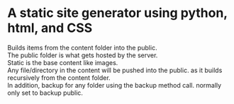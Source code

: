 <h1>A static site generator using python, html, and CSS</h1><be>
<p>
Builds items from the content folder into the public. <br>The public folder is what gets hosted by the server.<br>
Static is the base content like images.<br> Any file/directory in the content will be pushed into the public.
as it builds recursively from the content folder.<br> In addition, backup for any folder using the backup method call. normally only set to backup public.
</p>
